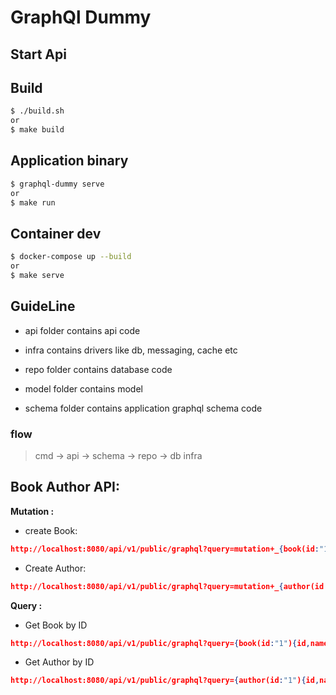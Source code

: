 # GraphQl Dummy

## Start Api

## Build
```bash
$ ./build.sh
or
$ make build
```

## Application binary
```bash
$ graphql-dummy serve
or
$ make run
```

## Container dev
```bash
$ docker-compose up --build
or
$ make serve
```

## GuideLine

* api folder contains api code

* infra contains drivers like db, messaging, cache etc
* repo folder contains database code
* model folder contains model
* schema folder contains application graphql schema code

### flow
> cmd -> api -> schema -> repo -> db infra


## Book Author API:

**Mutation :**

- create Book:
```json
http://localhost:8080/api/v1/public/graphql?query=mutation+_{book(id:"1",name:"Sagor",description:"childhood",author_ids:["1"]){id,name,description}}
```

- Create Author:
```json
http://localhost:8080/api/v1/public/graphql?query=mutation+_{author(id:"1",name:"Sagors childhood",book_ids:["1"]){id,name}}
```
**Query :**
- Get Book by ID
```json
http://localhost:8080/api/v1/public/graphql?query={book(id:"1"){id,name,description,authors{id,name}}}
```

- Get Author by ID
```json
http://localhost:8080/api/v1/public/graphql?query={author(id:"1"){id,name,books{id,name}}}
```
